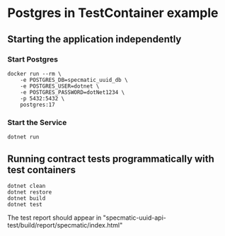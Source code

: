 # Postgres in TestContainer example

## Starting the application independently

### Start Postgres

```shell
docker run --rm \
    -e POSTGRES_DB=specmatic_uuid_db \
    -e POSTGRES_USER=dotnet \
    -e POSTGRES_PASSWORD=dotNet1234 \
    -p 5432:5432 \
    postgres:17
```

### Start the Service

```shell
dotnet run
```

## Running contract tests programmatically with test containers

```shell
dotnet clean
dotnet restore
dotnet build
dotnet test
```

The test report should appear in "specmatic-uuid-api-test/build/report/specmatic/index.html" 